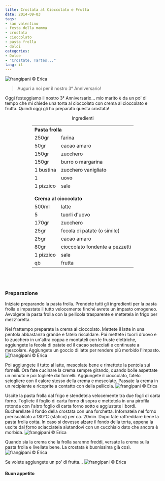 ```yaml
---
title: Crostata al Cioccolato e Frutta
date: 2014-09-03
tags:
- san valentino
- festa della mamma
- crostata
- cioccolato
- pasta frolla
- dolci
categories:
- Dolce
- "Crostate, Tartes..."
lang: it
---
```

![](header.jpg "frangipani © Erica")

> Auguri a noi per il nostro 3° Anniversario!

Oggi festeggiamo il nostro 3° Anniversario... mio marito è da un po' di tempo che mi chiede una torta al cioccolato con crema al cioccolato e frutta. Quindi oggi gli ho preparato questa crostata!

<div id="wrapper" style="text-align: center">
  <div id="yourdiv" style="display: inline-block;">
    <div class="ingredients">
      <div class="ingredients-title">Ingredienti</div>
      <table>
        <tbody>
          <tr>
            <td colspan="2"><b>Pasta frolla</b></td>
          </tr>
          <tr>
            <td>250gr</td>
            <td>farina</td>
          </tr>
          <tr>
            <td>50gr</td>
            <td>cacao amaro</td>
          </tr>
          <tr>
            <td>150gr</td>
            <td>zucchero</td>
          </tr>
          <tr>
            <td>150gr</td>
            <td>burro o margarina</td>
          </tr>
          <tr>
            <td>1 bustina</td>
            <td>zucchero vanigliato</td>
          </tr>
          <tr>
            <td>1</td>
            <td>uovo</td>
          </tr>
          <tr>
            <td>1 pizzico</td>
            <td>sale</td>
          </tr>
          <tr style="height: 15px;"></tr>
          <tr>          
            <td colspan="2"><b>Crema al cioccolato</b></td>
          </tr>
          <tr>
            <td>500ml</td>
            <td>latte</td>
          </tr>
          <tr>      
            <td>5</td>
            <td>tuorli d'uovo</td>
          </tr>
          <tr>
            <td>170gr</td>
            <td>zucchero</td>
          </tr>
          <tr>
            <td>25gr</td>
            <td>fecola di patate (o simile)</td>
          </tr>
          <tr>
            <td>25gr</td>
            <td>cacao amaro</td>
          </tr>
          <tr>
            <td>80gr</td>
            <td>cioccolato fondente a pezzetti</td>
          </tr>
          <tr>
            <td>1 pizzico</td>
            <td>sale</td>
          </tr>
          <tr>
            <td>qb</td>
            <td>frutta</td>        
          </tr>
        </tbody>
      </table>
      <br></br>
    </div>
  </div>
</div>


<h3>
  <font color="grey">
    <i class="fa-solid fa-gears"></i>
  </font> Preparazione
</h3>

Iniziate preparando la pasta frolla. Prendete tutti gli ingredienti per la pasta frolla e impastate il tutto velocemente finché avrete un impasto omogeneo. Avvolgete la pasta frolla con la pellicola trasparente e mettetela in frigo per mezz'oretta.

Nel frattempo preparate la crema al cioccolato. Mettete il latte in una pentola abbastanza grande e fatelo riscaldare. Poi mettete i tuorli d'uovo e lo zucchero in un'altra coppa e montateli con le fruste elettriche, aggiungete la fecola di patate ed il cacao setacciati e continuate a mescolare. Aggiungete un goccio di latte per rendere più morbido l'impasto.
![](cremacruda.jpg "frangipani © Erica")

Poi aggiungete il tutto al latte, mescolate bene e rimettete la pentola sui fornelli. Ora fate cucinare la crema sempre girando, quando bolle aspettate un minuto e poi togliete dai fornelli. Aggiungete il cioccolato, fatelo sciogliere con il calore stesso della crema e mescolate. Passate la crema in un recipiente e ricoprite a contatto con della pellicola.
![](crema.jpg "frangipani © Erica")

Uscite la pasta frolla dal frigo e stendetela velocemente tra due fogli di carta forno. Togliete il foglio di carta forno di sopra e mettetela in una pirofila rotonda con l'altro foglio di carta forno sotto e aggiustate i bordi. Bucherellate il fondo della crostata con una forchetta. Infornatela nel forno preriscaldato a 180°C (statico) per ca. 20min. Dopo fate raffreddare bene la pasta frolla cotta. In caso si dovesse alzare il fondo della torta, appena la uscite dal forno sciacciatela aiutandovi con un cucchiaio dato che ancora è morbida.
![](frolla.jpg "frangipani © Erica")

Quando sia la crema che la frolla saranno freddi, versate la crema sulla pasta frolla e livellate bene. La crostata è buonissima già così.
![](crostata.jpg "frangipani © Erica")

Se volete aggiungete un po' di frutta...
![](risultato.jpg "frangipani © Erica")


<h4>Buon appetito
  <font color="red">
    <i class="fa-regular fa-face-smile"></i>
  </font>
</h4>